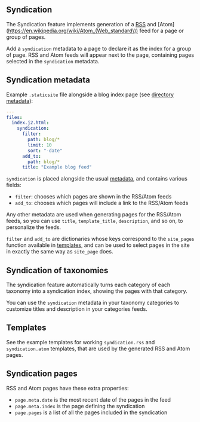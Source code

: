 ## Syndication

The Syndication feature implements generation of a [RSS](https://en.wikipedia.org/wiki/RSS)
and [Atom](https://en.wikipedia.org/wiki/Atom_(Web_standard\)) feed for a page
or group of pages.

Add a `syndication` metadata to a page to declare it as the index for a group
of page. RSS and Atom feeds will appear next to the page, containing pages
selected in the `syndication` metadata.

## Syndication metadata

Example `.staticsite` file alongside a blog index page (see [directory
metadata](contents.md)):

```yaml
---
files:
  index.j2.html:
    syndication:
      filter:
        path: blog/*
        limit: 10
        sort: "-date"
      add_to:
        path: blog/*
      title: "Example blog feed"
```

`syndication` is placed alongside the usual [metadata](metadata.md),
and contains various fields:

* `filter`: chooses which pages are shown in the RSS/Atom feeds
* `add_to`: chooses which pages will include a link to the RSS/Atom feeds

Any other metadata are used when generating pages for the RSS/Atom feeds, so
you can use `title`, `template_title`, `description`, and so on, to personalize
the feeds.

`filter` and `add_to` are dictionaries whose keys correspond to the
`site_pages` function available in [templates](templates.md), and can be used
to select pages in the site in exactly the same way as `site_page` does.


## Syndication of taxonomies

The syndication feature automatically turns each category of each taxonomy into
a syndication index, showing the pages with that category.

You can use the `syndication` metadata in your taxonomy categories to customize
titles and description in your categories feeds.


## Templates

See the example templates for working `syndication.rss` and `syndication.atom`
templates, that are used by the generated RSS and Atom pages.


## Syndication pages

RSS and Atom pages have these extra properties:

* `page.meta.date` is the most recent date of the pages in the feed
* `page.meta.index` is the page defining the syndication
* `page.pages` is a list of all the pages included in the syndication
